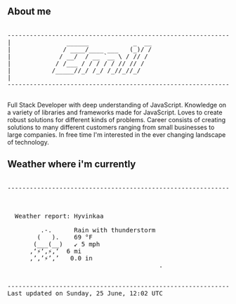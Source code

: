 ## About me

<pre>

--------------------------------------------------------------------------------------
|			    ______            _  __
|			   / ____/____ ___   (_)/ /
|			  / __/  / __ `__ \ / // / 
|			 / /___ / / / / / // // /  
|			/_____//_/ /_/ /_//_//_/   
|                           
--------------------------------------------------------------------------------------

</pre>

Full Stack Developer with deep understanding of JavaScript. Knowledge on a variety of libraries and frameworks made for JavaScript. Loves to create robust solutions for different kinds of problems. Career consists of creating solutions to many different customers ranging from small businesses to large companies. In free time I'm interested in the ever changing landscape of technology. 



## Weather where i'm currently  

<pre>

--------------------------------------------------------------------------------------


 
  Weather report: Hyvinkaa  
    
         .-.      Rain with thunderstorm  
        (   ).    69 °F  
       (___(__)   ↙ 5 mph  
      ‚‘⚡‘‚⚡‚‘  6 mi  
      ‚’‚’⚡’‚’   0.0 in  
                                         .


--------------------------------------------------------------------------------------
Last updated on Sunday, 25 June, 12:02 UTC
</pre>
